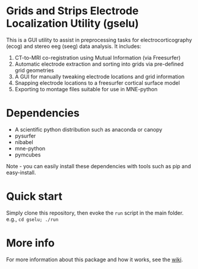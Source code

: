# Grids and Strips Electrode Localization Utility (gselu)
This is a GUI utility to assist in preprocessing tasks for electrocorticography (ecog) and stereo eeg (seeg) data analysis. It includes:

1. CT-to-MRI co-registration using Mutual Information (via Freesurfer)
1. Automatic electrode extraction and sorting into grids via pre-defined grid geometries
1. A GUI for manually tweaking electrode locations and grid information
1. Snapping electrode locations to a freesurfer cortical surface model
1. Exporting to montage files suitable for use in MNE-python

# Dependencies
* A scientific python distribution such as anaconda or canopy
* pysurfer
* nibabel
* mne-python
* pymcubes

Note - you can easily install these dependencies with tools such as pip and easy-install.

# Quick start
Simply clone this repository, then evoke the `run` script in the main folder. e.g., `cd gselu; ./run`

# More info
For more information about this package and how it works, see the [wiki](https://github.com/aestrivex/gselu/wiki).
